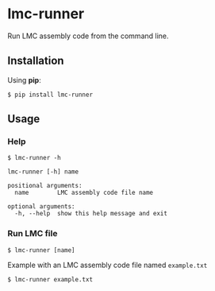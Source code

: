 # lmc-runner
Run LMC assembly code from the command line.

## Installation
Using **pip**:
```console
$ pip install lmc-runner
```

## Usage
### Help
```console
$ lmc-runner -h

lmc-runner [-h] name

positional arguments:
  name        LMC assembly code file name

optional arguments:
  -h, --help  show this help message and exit
```
### Run LMC file
```console
$ lmc-runner [name]
```
Example with an LMC assembly code file named `example.txt`
```console
$ lmc-runner example.txt
```
